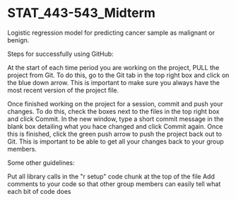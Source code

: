 # STAT_443-543_Midterm
Logistic regression model for predicting cancer sample as malignant or benign.

Steps for successfully using GitHub:

At the start of each time period you are working on the project, PULL the project from Git. To do this, go to the Git tab in the top right box and click on the blue down arrow. This is important to make sure you always have the most recent version of the project file.

Once finished working on the project for a session, commit and push your changes. To do this, check the boxes next to the files in the top right box and click Commit. In the new window, type a short commit message in the blank box detailing what you hace changed and click Commit again. Once this is finished, click the green push arrow to push the project back out to Git. This is important to be able to get all your changes back to your group members.


Some other guidelines:

Put all library calls in the "r setup" code chunk at the top of the file
Add comments to your code so that other group members can easily tell what each bit of code does
